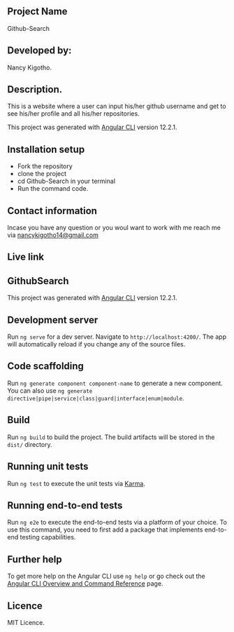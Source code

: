 ## Project Name
 Github-Search
## Developed by:
Nancy Kigotho.
## Description.
This is a website where a user can input his/her github username and get to see his/her profile and all his/her repositories. 

This project was generated with [Angular CLI](https://github.com/angular/angular-cli) version 12.2.1.
## Installation setup
* Fork the repository
* clone the project
* cd Github-Search in your terminal
* Run the command code.
## Contact information
Incase you have any question or you woul want to work with me reach me via nancykigotho14@gmail.com
## Live link

## GithubSearch

This project was generated with [Angular CLI](https://github.com/angular/angular-cli) version 12.2.1.

## Development server

Run `ng serve` for a dev server. Navigate to `http://localhost:4200/`. The app will automatically reload if you change any of the source files.

## Code scaffolding

Run `ng generate component component-name` to generate a new component. You can also use `ng generate directive|pipe|service|class|guard|interface|enum|module`.

## Build

Run `ng build` to build the project. The build artifacts will be stored in the `dist/` directory.

## Running unit tests

Run `ng test` to execute the unit tests via [Karma](https://karma-runner.github.io).

## Running end-to-end tests

Run `ng e2e` to execute the end-to-end tests via a platform of your choice. To use this command, you need to first add a package that implements end-to-end testing capabilities.

## Further help

To get more help on the Angular CLI use `ng help` or go check out the [Angular CLI Overview and Command Reference](https://angular.io/cli) page.
## Licence
MIT Licence.
